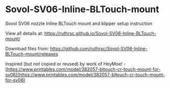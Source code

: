 # Sovol-SV06-Inline-BLTouch-mount
Sovol SV06 nozzle Inline BLTouch mount and klipper setup instruction

View all details at: https://ruthrsc.github.io/Sovol-SV06-Inline-BLTouch-mount/

Download files from: https://github.com/ruthrsc/Sovol-SV06-Inline-BLTouch-mount/releases

Inspired (but not copied or reused) by work of HeyMoe! - [https://www.printables.com/model/382057-bltouch-cr-touch-mount-for-sv06](https://www.printables.com/model/382057-bltouch-cr-touch-mount-for-sv06)


